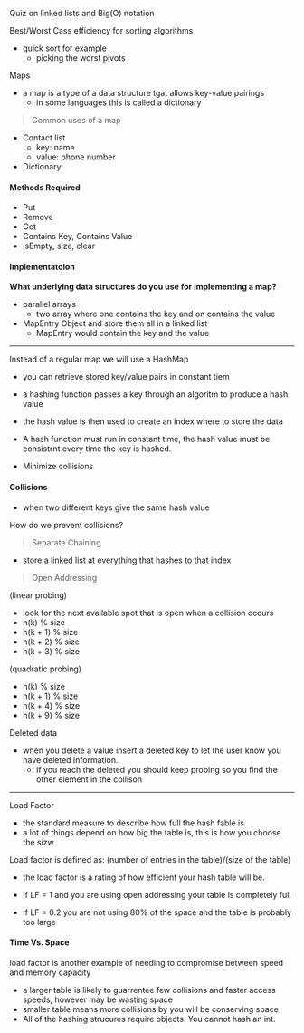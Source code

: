 Quiz on linked lists and Big(O) notation

Best/Worst Cass efficiency for sorting algorithms
- quick sort for example
  - picking the worst pivots


 Maps
 - a map is a type of a data structure tgat allows key-value pairings
   - in some languages this is called a dictionary

> Common uses of a map
- Contact list
  - key: name
  - value: phone number
- Dictionary

#### Methods Required
- Put
- Remove
- Get
- Contains Key, Contains Value
- isEmpty, size, clear

#### Implementatoion
__What underlying data structures do you use for implementing a map?__

- parallel arrays
  - two array where one contains the key and on contains the value 
- MapEntry Object and store them all in a linked list
  - MapEntry would contain the key and the value

---

Instead of a regular map we will use a HashMap

- you can retrieve stored key/value pairs in constant tiem
- a hashing function passes a key through an algoritm to produce a hash value
 - the hash value is then used to create an index where to store the data

- A hash function must run in constant time, the hash value must be consistrnt every time the key is hashed.
- Minimize collisions

#### Collisions
- when two different keys give the same hash value

How do we prevent collisions?

> Separate Chaining
- store a linked list at everything that hashes to that index

> Open Addressing 

(linear probing)
- look for the next available spot that is open when a collision occurs
- h(k) % size
- h(k + 1) % size
- h(k + 2) % size
- h(k + 3) % size

(quadratic probing)
- h(k) % size
- h(k + 1) % size
- h(k + 4) % size
- h(k + 9) % size
 
Deleted data
- when you delete a value insert a deleted key to let the user know you have deleted information.
  - if you reach the deleted you should keep probing so you find the other element in the collison
---
Load Factor
- the standard measure to describe how full the hash fable is
- a lot of things depend on how big the table is, this is how you choose the sizw

Load factor is defined as: (number of entries in the table)/(size of the table)

- the load factor is a rating of how efficient your hash table will be.

- If LF = 1 and you are using open addressing your table is completely full
- If LF = 0.2 you are not using 80% of the space and the table is probably too large

#### Time Vs. Space

load factor is another example of needing to compromise between speed and memory capacity
- a larger table is likely to guarrentee few collisions and faster access speeds, however may be wasting space
- smaller table means more collisions by you will be conserving space
- All of the hashing strucures require objects. You cannot hash an int.


